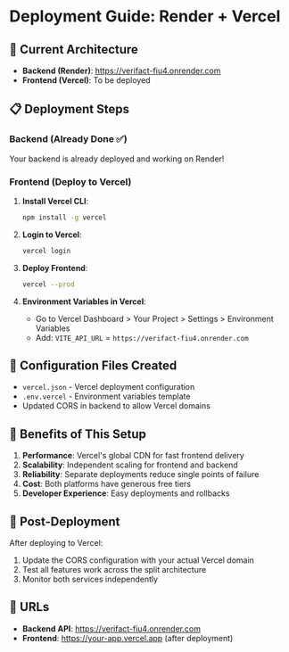 # Deployment Guide: Render + Vercel

## 🚀 Current Architecture

- **Backend (Render)**: https://verifact-fiu4.onrender.com
- **Frontend (Vercel)**: To be deployed

## 📋 Deployment Steps

### Backend (Already Done ✅)
Your backend is already deployed and working on Render!

### Frontend (Deploy to Vercel)

1. **Install Vercel CLI**:
   ```bash
   npm install -g vercel
   ```

2. **Login to Vercel**:
   ```bash
   vercel login
   ```

3. **Deploy Frontend**:
   ```bash
   vercel --prod
   ```

4. **Environment Variables in Vercel**:
   - Go to Vercel Dashboard > Your Project > Settings > Environment Variables
   - Add: `VITE_API_URL` = `https://verifact-fiu4.onrender.com`

## 🔧 Configuration Files Created

- `vercel.json` - Vercel deployment configuration
- `.env.vercel` - Environment variables template
- Updated CORS in backend to allow Vercel domains

## 🌟 Benefits of This Setup

1. **Performance**: Vercel's global CDN for fast frontend delivery
2. **Scalability**: Independent scaling for frontend and backend
3. **Reliability**: Separate deployments reduce single points of failure
4. **Cost**: Both platforms have generous free tiers
5. **Developer Experience**: Easy deployments and rollbacks

## 📝 Post-Deployment

After deploying to Vercel:
1. Update the CORS configuration with your actual Vercel domain
2. Test all features work across the split architecture
3. Monitor both services independently

## 🔗 URLs
- **Backend API**: https://verifact-fiu4.onrender.com
- **Frontend**: https://your-app.vercel.app (after deployment)
